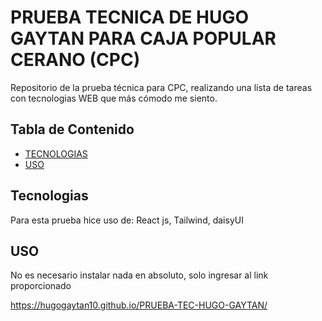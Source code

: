 # PRUEBA TECNICA DE HUGO GAYTAN PARA CAJA POPULAR CERANO (CPC)

Repositorio de la prueba técnica para CPC, realizando una lista de tareas con tecnologias WEB que más cómodo me siento.

## Tabla de Contenido

- [TECNOLOGIAS](#tecnologias)
- [USO](#uso)

## Tecnologias

Para esta prueba hice uso de: React js, Tailwind, daisyUI


## USO

No es necesario instalar nada en absoluto, solo ingresar al link proporcionado 

https://hugogaytan10.github.io/PRUEBA-TEC-HUGO-GAYTAN/

